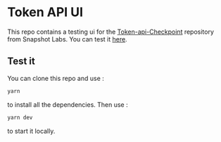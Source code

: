 # Token API UI

This repo contains a testing ui for the [Token-api-Checkpoint](https://github.com/snapshot-labs/token-api-checkpoint) repository from Snapshot Labs. You can test it [here](https://checkpoint-token-api-ui.vercel.app/#/).

## Test it

You can clone this repo and use :
```bash
yarn
```
to install all the dependencies.
Then use :
```bash
yarn dev
```
to start it locally.

